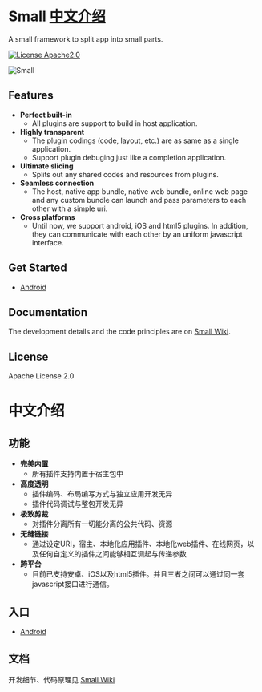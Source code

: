 # Small [中文介绍](#zh_CN)
A small framework to split app into small parts.

[![License Apache2.0](https://img.shields.io/hexpm/l/plug.svg)][license]

![Small][icon]

## Features
* **Perfect built-in**
  - All plugins are support to build in host application.
* **Highly transparent**
  - The plugin codings (code, layout, etc.) are as same as a single application.
  - Support plugin debuging just like a completion application.
* **Ultimate slicing**
  - Splits out any shared codes and resources from plugins.
* **Seamless connection**
  - The host, native app bundle, native web bundle, online web page and any custom bundle can launch and pass parameters to each other with a simple uri.
* **Cross platforms**
  - Until now, we support android, iOS and html5 plugins. In addition, they can communicate with each other by an uniform javascript interface.

## Get Started

* [Android](Android)

## Documentation
The development details and the code principles are on [Small Wiki][wiki].

## License
Apache License 2.0

# <a name="zh_CN">中文介绍</a>
## 功能
* **完美内置**
  - 所有插件支持内置于宿主包中
* **高度透明**
  - 插件编码、布局编写方式与独立应用开发无异
  - 插件代码调试与整包开发无异
* **极致剪裁**
  - 对插件分离所有一切能分离的公共代码、资源
* **无缝链接**
  - 通过设定URI，宿主、本地化应用插件、本地化web插件、在线网页，以及任何自定义的插件之间能够相互调起与传递参数
* **跨平台**
  - 目前已支持安卓、iOS以及html5插件。并且三者之间可以通过同一套javascript接口进行通信。
  
## 入口

* [Android](Android)

## 文档
开发细节、代码原理见 [Small Wiki][wiki]

[wiki]: https://github.com/wequick/Small/wiki
[license]: https://raw.githubusercontent.com/wequick/Small/master/LICENSE
[icon]: http://code.wequick.net/images/small-icon-512.png
